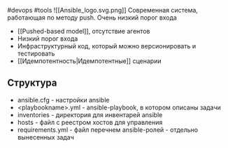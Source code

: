 #devops #tools 
![[Ansible_logo.svg.png]]
Современная система, работающая по методу push. Очень низкий порог входа
- [[Pushed-based model]], отсутствие агентов
- Низкий порог входа
- Инфраструктурный код, который можно версионировать и тестировать
- [[Идемпотентность|Идемпотентные]] сценарии
## Структура
- ansible.cfg - настройки ansible
- \<playbookname\>.yml - ansible-playbook, в котором описаны задачи
- inventories - директория для инвентарей ansible
- hosts - файл с реестром хостов для управления
- requirements.yml - файл перечнем ansible-ролей - отдельно вынесенных задач